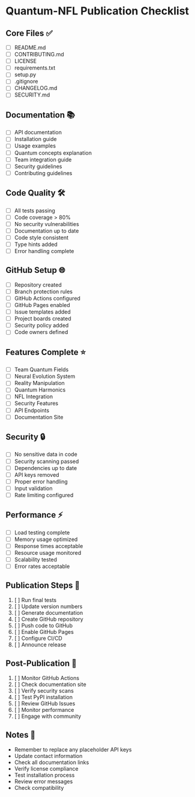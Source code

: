 # Quantum-NFL Publication Checklist

## Core Files ✅
- [ ] README.md
- [ ] CONTRIBUTING.md
- [ ] LICENSE
- [ ] requirements.txt
- [ ] setup.py
- [ ] .gitignore
- [ ] CHANGELOG.md
- [ ] SECURITY.md

## Documentation 📚
- [ ] API documentation
- [ ] Installation guide
- [ ] Usage examples
- [ ] Quantum concepts explanation
- [ ] Team integration guide
- [ ] Security guidelines
- [ ] Contributing guidelines

## Code Quality 🛠️
- [ ] All tests passing
- [ ] Code coverage > 80%
- [ ] No security vulnerabilities
- [ ] Documentation up to date
- [ ] Code style consistent
- [ ] Type hints added
- [ ] Error handling complete

## GitHub Setup 🌐
- [ ] Repository created
- [ ] Branch protection rules
- [ ] GitHub Actions configured
- [ ] GitHub Pages enabled
- [ ] Issue templates added
- [ ] Project boards created
- [ ] Security policy added
- [ ] Code owners defined

## Features Complete ⭐
- [ ] Team Quantum Fields
- [ ] Neural Evolution System
- [ ] Reality Manipulation
- [ ] Quantum Harmonics
- [ ] NFL Integration
- [ ] Security Features
- [ ] API Endpoints
- [ ] Documentation Site

## Security 🔒
- [ ] No sensitive data in code
- [ ] Security scanning passed
- [ ] Dependencies up to date
- [ ] API keys removed
- [ ] Proper error handling
- [ ] Input validation
- [ ] Rate limiting configured

## Performance ⚡
- [ ] Load testing complete
- [ ] Memory usage optimized
- [ ] Response times acceptable
- [ ] Resource usage monitored
- [ ] Scalability tested
- [ ] Error rates acceptable

## Publication Steps 📢
1. [ ] Run final tests
2. [ ] Update version numbers
3. [ ] Generate documentation
4. [ ] Create GitHub repository
5. [ ] Push code to GitHub
6. [ ] Enable GitHub Pages
7. [ ] Configure CI/CD
8. [ ] Announce release

## Post-Publication 🎯
1. [ ] Monitor GitHub Actions
2. [ ] Check documentation site
3. [ ] Verify security scans
4. [ ] Test PyPI installation
5. [ ] Review GitHub Issues
6. [ ] Monitor performance
7. [ ] Engage with community

## Notes 📝
- Remember to replace any placeholder API keys
- Update contact information
- Check all documentation links
- Verify license compliance
- Test installation process
- Review error messages
- Check compatibility
